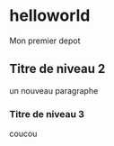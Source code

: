 # helloworld
Mon premier depot
## Titre de niveau 2
un nouveau paragraphe
### Titre de niveau 3
coucou
